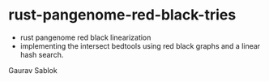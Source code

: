 # rust-pangenome-red-black-tries
 - rust pangenome red black linearization
 - implementing the intersect bedtools using red black graphs and a linear hash search.

 Gaurav Sablok
